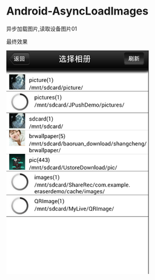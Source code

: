 # Android-AsyncLoadImages
异步加载图片,读取设备图片01

最终效果

![](https://github.com/chenjzcj/Android-AsyncLoadImages/blob/master/images/1.png?raw=)